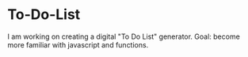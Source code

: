 # To-Do-List
 I am working on creating a digital "To Do List" generator. 
 Goal: become more familiar with javascript and functions.
